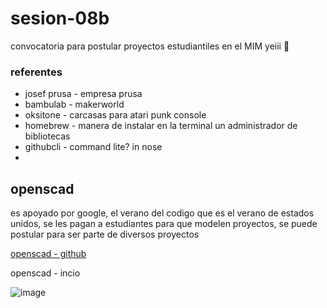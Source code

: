 # sesion-08b

convocatoria para postular proyectos estudiantiles en el MIM yeiii 🥳

### referentes

- josef prusa -  empresa prusa
- bambulab - makerworld
- oksitone - carcasas para atari punk console
- homebrew - manera de instalar en la terminal un administrador de bibliotecas
- githubcli -  command lite? in nose
- 
## openscad

es apoyado por google, el verano del codigo que es el verano de estados unidos, se les pagan a estudiantes para que modelen proyectos, se puede postular para ser parte de diversos proyectos

[openscad - github](https://github.com/openscad/openscad)

openscad - incio

![image](https://github.com/user-attachments/assets/1fddf96a-6a4b-410d-900b-c4e3029c9c2f)

